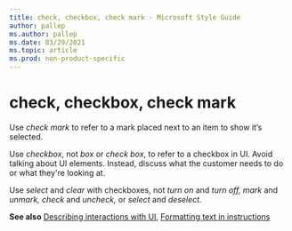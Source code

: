 ```yaml
---
title: check, checkbox, check mark - Microsoft Style Guide
author: pallep
ms.author: pallep
ms.date: 03/29/2021
ms.topic: article
ms.prod: non-product-specific
---
```


# check, checkbox, check mark

Use *check mark* to refer to a mark placed next to an item to show it’s selected.

Use *checkbox*, not *box* or *check box*, to refer to a checkbox in UI. Avoid talking about UI elements. Instead, discuss what the customer needs to do or what they're looking at. 

Use *select* and *clear* with checkboxes, not *turn on* and *turn off,* *mark* and *unmark,* *check* and *uncheck,* or *select* and *deselect.*

**See also** [Describing interactions with UI](~/procedures-instructions/describing-interactions-with-ui.md), [Formatting text in instructions](~/procedures-instructions/formatting-text-in-instructions.md)  

